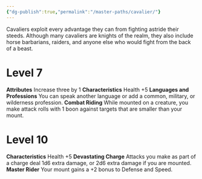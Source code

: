 ```yaml
---
{"dg-publish":true,"permalink":"/master-paths/cavalier/"}
---
```


Cavaliers exploit every advantage they can from fighting astride their steeds. Although many cavaliers are knights of the realm, they also include horse barbarians, raiders, and anyone else who would fight from the back of a beast.
# Level 7
**Attributes** Increase three by 1
**Characteristics** Health +5
**Languages and Professions** You can speak another language or add a common, military, or wilderness profession.
**Combat Riding** While mounted on a creature, you make attack rolls with 1 boon against targets that are smaller than your mount.
# Level 10
**Characteristics** Health +5
**Devastating Charge** Attacks you make as part of a charge deal 1d6 extra damage, or 2d6 extra damage if you are mounted.
**Master Rider** Your mount gains a +2 bonus to Defense and Speed.